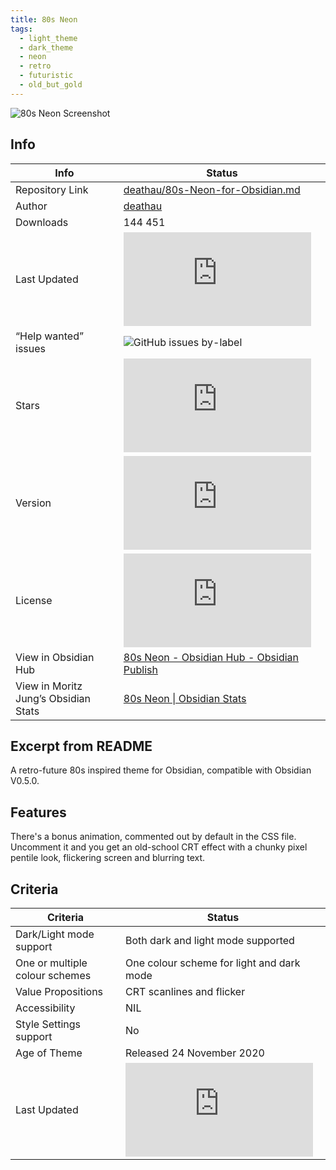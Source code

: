 ```yaml
---
title: 80s Neon
tags:
  - light_theme
  - dark_theme
  - neon
  - retro
  - futuristic
  - old_but_gold
---
```


![80s Neon Screenshot](https://raw.githubusercontent.com/deathau/80s-Neon-for-Obsidian.md/refs/heads/master/screenshot.jpg)

## Info

|Info|Status|
|---|---|
|Repository Link|[deathau/80s-Neon-for-Obsidian.md](https://github.com/deathau/80s-Neon-for-Obsidian.md)|
|Author|[deathau](https://github.com/deathau/)|
|Downloads|144 451|
|Last Updated|![GitHub last commit](https://img.shields.io/github/last-commit/deathau/80s-Neon-for-Obsidian.md?color=573E7A&amp;label=last%20update&amp;logo=github&amp;style=for-the-badge)|
|“Help wanted” issues|![GitHub issues by-label](https://img.shields.io/github/issues/deathau/80s-Neon-for-Obsidian.md/help%20wanted?color=573E7A&amp;logo=github&amp;style=for-the-badge)|
|Stars|![GitHub Repo stars](https://img.shields.io/github/stars/deathau/80s-Neon-for-Obsidian.md?color=573E7A&amp;logo=github&amp;style=for-the-badge)|
|Version|![GitHub Repo version](https://img.shields.io/github/v/release/deathau/80s-Neon-for-Obsidian.md?color=573E7A&amp;logo=github&amp;style=for-the-badge&sort=semver)|
|License|![GitHub License](https://img.shields.io/github/license/deathau/80s-Neon-for-Obsidian.md?style=for-the-badge)|
|View in Obsidian Hub|[80s Neon \- Obsidian Hub \- Obsidian Publish](https://publish.obsidian.md/hub/02+-+Community+Expansions/02.05+All+Community+Expansions/Themes/80s+Neon)|
|View in Moritz Jung’s Obsidian Stats|[80s Neon \| Obsidian Stats](https://www.moritzjung.dev/obsidian-stats/themes/80s-neon/)|

## Excerpt from README

A retro-future 80s inspired theme for Obsidian, compatible with Obsidian V0.5.0.

## Features

There's a bonus animation, commented out by default in the CSS file.
Uncomment it and you get an old-school CRT effect with a chunky pixel pentile
look, flickering screen and blurring text.

## Criteria

|Criteria|Status|
|---|---|
|Dark/Light mode support|Both dark and light mode supported|
|One or multiple colour schemes|One colour scheme for light and dark mode|
|Value Propositions|CRT scanlines and flicker|
|Accessibility|NIL|
|Style Settings support|No|
|Age of Theme|Released 24 November 2020|
|Last Updated|![GitHub last commit](https://img.shields.io/github/last-commit/deathau/80s-Neon-for-Obsidian.md?color=573E7A&amp;label=last%20update&amp;logo=github&amp;style=for-the-badge)|
